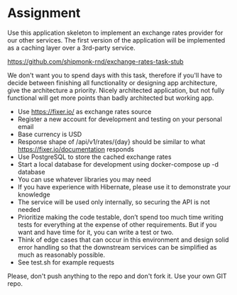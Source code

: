 # Assignment

Use this application skeleton to implement an exchange rates provider for our other services. The first version of the application will be implemented as a caching layer over a 3rd-party service.

https://github.com/shipmonk-rnd/exchange-rates-task-stub

We don't want you to spend days with this task, therefore if you'll have to decide between finishing all functionality or designing app architecture, give the architecture a priority. Nicely architected application, but not fully functional will get more points than badly architected but working app.

* Use https://fixer.io/ as exchange rates source
* Register a new account for development and testing on your personal email
* Base currency is USD
* Response shape of /api/v1/rates/{day} should be similar to what https://fixer.io/documentation responds
* Use PostgreSQL to store the cached exchange rates
* Start a local database for development using docker-compose up -d database
* You can use whatever libraries you may need
* If you have experience with Hibernate, please use it to demonstrate your knowledge
* The service will be used only internally, so securing the API is not needed
* Prioritize making the code testable, don’t spend too much time writing tests for everything at the expense of other requirements. But if you want and have time for it, you can write a test or two.
* Think of edge cases that can occur in this environment and design solid error handling so that the downstream services can be simplified as much as reasonably possible.
* See test.sh for example requests


Please, don't push anything to the repo and don't fork it. Use your own GIT repo.
